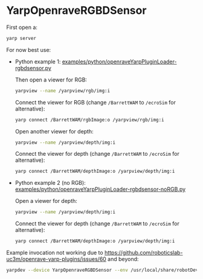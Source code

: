 # YarpOpenraveRGBDSensor

First open a:
```bash
yarp server
```

For now best use:
- Python example 1: [examples/python/openraveYarpPluginLoader-rgbdsensor.py](../../../examples/python/openraveYarpPluginLoader-rgbdsensor.py)
   
   Then open a viewer for RGB:
   ```bash
   yarpview --name /yarpview/rgb/img:i
   ```
   Connect the viewer for RGB (change `/BarrettWAM` to `/ecroSim` for alternative):
   ```bash
   yarp connect /BarrettWAM/rgbImage:o /yarpview/rgb/img:i
   ```
   Open another viewer for depth:
   ```bash
   yarpview --name /yarpview/depth/img:i
   ```
   Connect the viewer for depth (change `/BarrettWAM` to `/ecroSim` for alternative):
   ```bash
   yarp connect /BarrettWAM/depthImage:o /yarpview/depth/img:i
   ```

- Python example 2 (no RGB): [examples/python/openraveYarpPluginLoader-rgbdsensor-noRGB.py](../../../examples/python/openraveYarpPluginLoader-rgbdsensor-noRGB.py)

   Open a viewer for depth:
   ```bash
   yarpview --name /yarpview/depth/img:i
   ```
   Connect the viewer for depth (change `/BarrettWAM` to `/ecroSim` for alternative):
   ```bash
   yarp connect /BarrettWAM/depthImage:o /yarpview/depth/img:i
   ```

Example invocation not working due to https://github.com/roboticslab-uc3m/openrave-yarp-plugins/issues/60 and beyond:
```bash
yarpdev --device YarpOpenraveRGBDSensor --env /usr/local/share/robotDevastation-openrave-models/contexts/openrave/ecro/mapping_room.env.xml --robotIndex 0 --depthSensorIndex 0 --rgbSensorIndex 1 --view --name /robot
```
